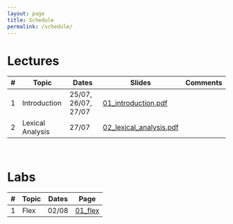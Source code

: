 ```yaml
---
layout: page
title: Schedule
permalink: /schedule/
---
```


# Lectures

| # | Topic | Dates | Slides | Comments | 
|--:|-------|-------|-----------|----------|
| 1 | Introduction | 25/07, 26/07, 27/07 | [01_introduction.pdf](slides/01_introduction.pdf) | |
| 2 | Lexical Analysis | 27/07 | [02_lexical_analysis.pdf](slides/02_lexical_analysis.pdf) | |

<br/>

# Labs

| # | Topic | Dates | Page |
|--:|-------|-------|------|
| 1 | Flex  | 02/08 | [01_flex](/cs3300_m22/labs/01_flex.html) |

